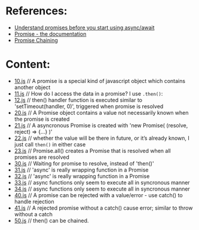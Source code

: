 # References:
- [Understand promises before you start using async/await](https://medium.com/@bluepnume/learn-about-promises-before-you-start-using-async-await-eb148164a9c8)
- [Promise - the documentation](https://developer.mozilla.org/he/docs/Web/JavaScript/Reference/Global_Objects/Promise)
- [Promise Chaining](https://javascript.info/promise-chaining)

# Content:
- [10.js](./10.js) // A promise is a special kind of javascript object which contains another object
- [11.js](./11.js) // How do I access the data in a promise? I use `.then()`:
- [12.js](./12.js) // then() handler function is executed similar to 'setTimeout(handler, 0)', triggered when promise is resolved
- [20.js](./20.js) // A Promise object contains a value not necessarily known when the promise is created
- [21.js](./21.js) // A asyncronous Promise is created with 'new Promise( (resolve, reject) => {...} )'
- [22.js](./22.js) // whether the value will be there in future, or it’s already known, I just call `then()` in either case
- [23.js](./23.js) // Promise.all() creates a Promise that is resolved when all promises are resolved
- [30.js](./30.js) // Waiting for promise to resolve, instead of 'then()'
- [31.js](./31.js) // 'async' is really wrapping function in a Promise
- [32.js](./32.js) // 'async' is really wrapping function in a Promise
- [33.js](./33.js) // async functions only seem to execute all in syncronous manner
- [34.js](./34.js) // async functions only seem to execute all in syncronous manner
- [40.js](./40.js) // A promise can be rejected with a value/error - use catch() to handle rejection
- [41.js](./41.js) // A rejected promise without a catch() cause error; similar to throw without a catch
- [50.js](./50.js) // then() can be chained.
